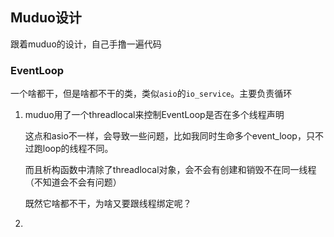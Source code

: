 ## Muduo设计

跟着muduo的设计，自己手撸一遍代码

### EventLoop

一个啥都干，但是啥都不干的类，类似`asio`的`io_service`。主要负责循环

1. muduo用了一个threadlocal来控制EventLoop是否在多个线程声明

   这点和asio不一样，会导致一些问题，比如我同时生命多个event_loop，只不过跑loop的线程不同。

   而且析构函数中清除了threadlocal对象，会不会有创建和销毁不在同一线程（不知道会不会有问题）

   既然它啥都不干，为啥又要跟线程绑定呢？

2. 

